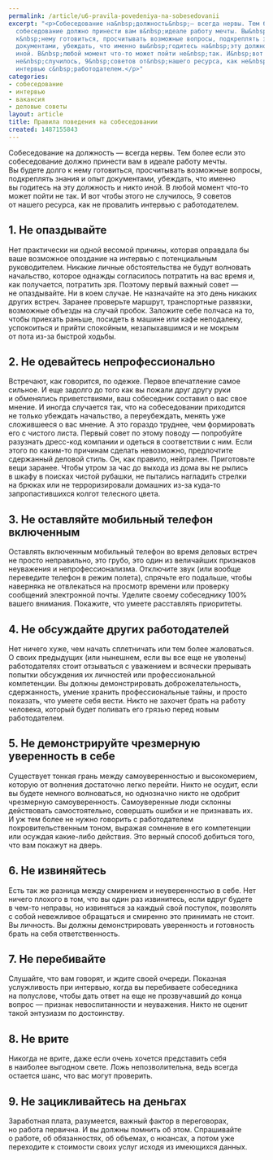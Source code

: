 ```yaml
---
permalink: /article/u6-pravila-povedeniya-na-sobesedovanii
excerpt: "<p>Собеседование на&nbsp;должность&nbsp;— всегда нервы. Тем более если это
  собеседование должно принести вам в&nbsp;идеале работу мечты. Вы&nbsp;будете долго
  к&nbsp;нему готовиться, просчитывать возможные вопросы, подкреплять знания и&nbsp;опыт
  документами, убеждать, что именно вы&nbsp;годитесь на&nbsp;эту должность и&nbsp;никто
  иной. В&nbsp;любой момент что-то может пойти не&nbsp;так. И&nbsp;вот чтобы этого
  не&nbsp;случилось, 9&nbsp;советов от&nbsp;нашего ресурса, как не&nbsp;провалить
  интервью с&nbsp;работодателем.</p>"
categories:
- собеседование
- интервью
- вакансия
- деловые советы
layout: article
title: Правила поведения на собеседовании
created: 1487155843
---
```

<p>Собеседование на&nbsp;должность&nbsp;— всегда нервы. Тем более если это собеседование должно принести вам в&nbsp;идеале работу мечты. Вы&nbsp;будете долго к&nbsp;нему готовиться, просчитывать возможные вопросы, подкреплять знания и&nbsp;опыт документами, убеждать, что именно вы&nbsp;годитесь на&nbsp;эту должность и&nbsp;никто иной. В&nbsp;любой момент что-то может пойти не&nbsp;так. И&nbsp;вот чтобы этого не&nbsp;случилось, 9&nbsp;советов от&nbsp;нашего ресурса, как не&nbsp;провалить интервью с&nbsp;работодателем.</p>
<h2>1. Не&nbsp;опаздывайте</h2>
<p>Нет практически ни&nbsp;одной весомой причины, которая оправдала&nbsp;бы ваше возможное опоздание на&nbsp;интервью с&nbsp;потенциальным руководителем. Никакие личные обстоятельства не&nbsp;будут волновать начальство, которое однажды согласилось потратить на&nbsp;вас время&nbsp;и, как получается, потратить зря. Поэтому первый важный совет&nbsp;— не&nbsp;опаздывайте. Ни&nbsp;в&nbsp;коем случае. Не&nbsp;назначайте на&nbsp;это день никаких других встреч. Заранее проверьте маршрут, транспортные развязки, возможные объезды на&nbsp;случай пробок. Заложите себе полчаса на&nbsp;то, чтобы приехать раньше, посидеть в&nbsp;машине или кафе неподалеку, успокоиться и&nbsp;прийти спокойным, незапыхавшимся и&nbsp;не&nbsp;мокрым от&nbsp;пота из-за быстрой ходьбы. </p>
<h2>2. Не&nbsp;одевайтесь непрофессионально</h2>
<p>Встречают, как говорится, по&nbsp;одежке. Первое впечатление самое сильное. И&nbsp;еще задолго до&nbsp;того как вы&nbsp;пожали друг другу руки и&nbsp;обменялись приветствиями, ваш собеседник составил о&nbsp;вас свое мнение. И&nbsp;иногда случается так, что на&nbsp;собеседовании приходится не&nbsp;только убеждать начальство, а&nbsp;переубеждать, менять уже сложившееся о&nbsp;вас мнение. А&nbsp;это гораздо труднее, чем формировать его с&nbsp;чистого листа. Первый совет по&nbsp;этому поводу&nbsp;— попробуйте разузнать дресс-код компании и&nbsp;одеться в&nbsp;соответствии с&nbsp;ним. Если этого по&nbsp;каким-то причинам сделать невозможно, предпочтите сдержанный деловой стиль. Он, как правило, нейтрален. Приготовьте вещи заранее. Чтобы утром за&nbsp;час до&nbsp;выхода из&nbsp;дома вы&nbsp;не&nbsp;рылись в&nbsp;шкафу в&nbsp;поисках чистой рубашки, не&nbsp;пытались нагладить стрелки на&nbsp;брюках или не&nbsp;терроризировали домашних из-за куда-то запропастившихся колгот телесного цвета.</p>
<h2>3. Не&nbsp;оставляйте мобильный телефон включенным</h2>
<p>Оставлять включенным мобильный телефон во&nbsp;время деловых встреч не&nbsp;просто неправильно, это грубо, это один из&nbsp;величайших признаков неуважения и&nbsp;непрофессионализма. Отключите звук (или вообще переведите телефон в&nbsp;режим полета), спрячьте его подальше, чтобы наверняка не&nbsp;отвлекаться на&nbsp;просмотр времени или проверку сообщений электронной почты. Уделите своему собеседнику 100% вашего внимания. Покажите, что умеете расставлять приоритеты. </p>
<h2>4. Не&nbsp;обсуждайте других работодателей</h2>
<p>Нет ничего хуже, чем начать сплетничать или тем более жаловаться. О&nbsp;своих предыдущих (или нынешнем, если вы&nbsp;все еще не&nbsp;уволены) работодателях стоит отзываться с&nbsp;уважением и&nbsp;всячески прерывать попытки обсуждения их&nbsp;личностей или профессиональной компетенции. Вы&nbsp;должны демонстрировать доброжелательность, сдержанность, умение хранить профессиональные тайны, и&nbsp;просто показать, что умеете себя вести. Никто не&nbsp;захочет брать на&nbsp;работу человека, который будет поливать его грязью перед новым работодателем. </p>
<h2>5. Не&nbsp;демонстрируйте чрезмерную уверенность в&nbsp;себе</h2>
<p>Существует тонкая грань между самоуверенностью и&nbsp;высокомерием, которую от&nbsp;волнения достаточно легко перейти. Никто не&nbsp;осудит, если вы&nbsp;будете немного волноваться, но&nbsp;однозначно никто не&nbsp;одобрит чрезмерную самоуверенность. Самоуверенные люди склонны действовать самостоятельно, совершать ошибки и&nbsp;не&nbsp;признавать&nbsp;их. И&nbsp;уж&nbsp;тем более не&nbsp;нужно говорить с&nbsp;работодателем покровительственным тоном, выражая сомнение в&nbsp;его компетенции или осуждая какие-либо действия. Это верный способ добиться того, что вам покажут на&nbsp;дверь.</p>
<h2>6. Не&nbsp;извиняйтесь</h2>
<p>Есть так&nbsp;же разница между смирением и&nbsp;неуверенностью в&nbsp;себе. Нет ничего плохого в&nbsp;том, что вы&nbsp;один раз извинитесь, если вдруг будете в&nbsp;чем-то неправы, но&nbsp;извиняться за&nbsp;каждый свой поступок, позволять с&nbsp;собой невежливое обращаться и&nbsp;смиренно это принимать не&nbsp;стоит. Вы&nbsp;личность. Вы&nbsp;должны демонстрировать уверенность и&nbsp;готовность брать на&nbsp;себя ответственность.</p>
<h2>7. Не&nbsp;перебивайте</h2>
<p>Слушайте, что вам говорят, и&nbsp;ждите своей очереди. Показная услужливость при интервью, когда вы&nbsp;перебиваете собеседника на&nbsp;полуслове, чтобы дать ответ на&nbsp;еще не&nbsp;прозвучавший до&nbsp;конца вопрос&nbsp;— признак невоспитанности и&nbsp;неуважения. Никто не&nbsp;оценит такой энтузиазм по&nbsp;достоинству. </p>
<h2>8. Не&nbsp;врите</h2>
<p>Никогда не&nbsp;врите, даже если очень хочется представить себя в&nbsp;наиболее выгодном свете. Ложь непозволительна, ведь всегда остается шанс, что вас могут проверить. </p>
<h2>9. Не&nbsp;зацикливайтесь на&nbsp;деньгах</h2>
<p>Заработная плата, разумеется, важный фактор в&nbsp;переговорах, но&nbsp;работа первична. И&nbsp;вы&nbsp;должны помнить об&nbsp;этом. Спрашивайте о&nbsp;работе, об&nbsp;обязанностях, об&nbsp;объемах, о&nbsp;нюансах, а&nbsp;потом уже переходите к&nbsp;стоимости своих услуг исходя из&nbsp;имеющихся данных. </p>
